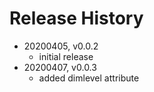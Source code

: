 # Release History

* 20200405, v0.0.2
	* initial release
* 20200407, v0.0.3
	* added dimlevel attribute
